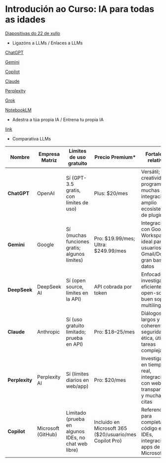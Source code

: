 # Introdución ao Curso: IA para todas as idades

[comment]: <> (this is a comment)

[Diapositivas do 22 de xullo](slides22.pdf)

- Ligazóns a LLMs / Enlaces a LLMs

[ChatGPT](https://chatgpt.com)

[Gemini](https://gemini.google.com/)

[Copilot](https://copilot.microsoft.com/)

[Claude](https://claude.ai/)

[Perplexity](https://www.perplexity.ai/)

[Grok](https://x.ai/)

[NotebookLM](https://notebooklm.google/)

- Adestra a túa propia IA / Entrena tu propia IA

[link](https://machinelearningforkids.co.uk/?lang=es#!/welcome)

- Comparativa LLMs


| Nombre         | Empresa Matriz        | Límites de uso gratuito                             | Precio Premium*                         | Fortalezas relativas                                                                   |
|----------------|----------------------|-----------------------------------------------------|----------------------------------------|----------------------------------------------------------------------------------------|
| **ChatGPT**    | OpenAI               | Sí (GPT-3.5 gratis, con límites de uso)             | Plus: $20/mes                          | Versátil; creatividad, programación, muchas integraciones, amplio ecosistema de plugins |
| **Gemini**     | Google               | Sí (muchas funciones gratis; algunos límites)        | Pro: $19.99/mes; Ultra: $249.99/mes    | Integración con Google Workspace, ideal para usuarios de Gmail/Docs, gran base de datos  |
| **DeepSeek**   | DeepSeek AI          | Sí (open source, límites en la API)                 | API cobrada por token                  | Enfocado en investigación, eficiente, open-source, buen soporte multilingüe             |
| **Claude**     | Anthropic            | Sí (uso gratuito limitado; prueba en API)            | Pro: $18–25/mes                        | Diálogos largos y coherentes, seguridad y ética, útil para tareas complejas              |
| **Perplexity** | Perplexity AI        | Sí (límites diarios en web/app)                     | Pro: $20/mes                           | Investigación en tiempo real, integración con web, transparencia y muchas citas          |
| **Copilot**    | Microsoft (GitHub)   | Limitado (prueba en algunos IDEs, no chat web libre) | Incluido en Microsoft 365 ($20/usuario/mes Copilot Pro) | Referencia para completar código en IDEs, integración en apps de Microsoft               |

